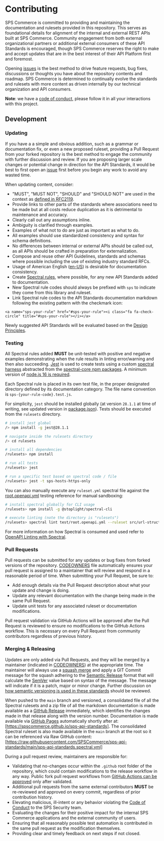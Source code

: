 # Contributing

SPS Commerce is committed to providing and maintaining the documentation and rulesets provided in this repository. This serves as foundational details for alignment of the internal and external REST APIs built at SPS Commerce. Community engagement from both external organizational partners or additional external consumers of these API Standards is encouraged, though SPS Commerce reserves the right to make and accept updates that are in the best interest of their API Platform first and foremost. 

Opening [issues](https://github.com/SPSCommerce/sps-api-standards/issues) is the best method to drive feature requests, bug fixes, discussions or thoughts you have about the repository contents and roadmap. SPS Commerce is determined to continually evolve the standards and rulesets with more content as driven internally by our technical organization and API consumers.

**Note**: we have a [code of conduct](CODE_OF_CONDUCT.md), please follow it in all your interactions with this project.

## Development

### Updating

If you have a a simple and obvious addition, such as a grammar or documentation fix, or even a new proposed ruleset, providing a Pull Request from your forked repository is the best method to engage the community with further discussion and review. If you are proposing larger scale changes or potential change in direction for the API Standards, it would be best to first open an [issue](https://github.com/SPSCommerce/sps-api-standards/issues) first before you begin any work to avoid any wasted time.

When updating content, consider:
- "MUST", "MUST NOT", "SHOULD" and "SHOULD NOT" are used in the context as [defined in RFC2119](https://www.ietf.org/rfc/rfc2119.txt).
- Provide links to other parts of the standards where associations need to be made but at all costs reduce duplication as it is detrimental to maintenance and accuracy.
- Clearly call out any assumptions inline.
- Ambiguity is clarified through examples.
- Examples of what not to do are just as important as what to do.
- All examples should use standardized consistency and syntax for schema definitions.
- No differences between internal or external APIs should be called out, as all APIs should be crafted in preparation for externalization.
- Compose and reuse other API Guidelines, standards and schemas where possible including the use of existing industry standard RFCs.
- Usage of American English ([en-US](https://www.andiamo.co.uk/resources/iso-language-codes/)) is desirable for documentation consistency.
- Create [Spectral rules](https://meta.stoplight.io/docs/spectral/01baf06bdd05a-rulesets), where possible, for any new API Standards added to documentation.
- New Spectral rule codes should always be prefixed with `sps` to indicate they come from this library and ruleset.
- Link Spectral rule codes to the API Standards documentation markdown following the existing pattern with the checkmark icon:
```
<a name="sps-your-rule" href="#sps-your-rule"><i class="fa fa-check-circle" title="#sps-your-rule"></i></a>
```

Newly suggested API Standards will be evaluated based on the [Design Principles](README.md#design-principles).

### Testing

All Spectral rules added **MUST** be unit-tested with positive and negative examples demonstrating when the rule results in linting error/warning and then also succeeding. [Jest](https://jestjs.io/) is used to create tests using a custom [spectral harness](rulesets/test/harness//spectral-test-harness.js) abstracted from the [spectral-core npm packages](https://www.npmjs.com/package/@stoplight/spectral-core). A minimum version of [node.js 16 is required](https://nodejs.org/en/about/releases/).

Each Spectral rule is placed in its own test file, in the proper designated directory defined by its documentation category. The file name convention is `sps-{your-rule-code}.test.js`. 

For simplicity, `jest` should be installed globally (at version `28.1.1` at time of writing, see updated version in [package.json](rulesets/package.json)). Tests should be executed from the `rulesets` directory.

```bash
# install jest global
/> npm install -g jest@28.1.1

# navigate inside the rulesets directory
/> cd rulesets

# install all dependencies
/rulesets> npm install

# run all tests
/rulesets> jest

# run a specific test based on spectral code / file
/rulesets> jest -t sps-hosts-https-only
```

You can also manually execute any `ruleset.yml` spectral file against the [root.openapi.yml](rulesets/test/root.openapi.yml) testing reference for manual sandboxing:

```bash
# install spectral globally for CLI usage
/rulesets> npm install -g @stoplight/spectral-cli

# execute linting (note the directory is "rulesets")
/rulesets> spectral lint test/root.openapi.yml --ruleset src/url-structure.ruleset.yml
```

For more information on how Spectral is consumed and used refer to [OpenAPI Linting with Spectral](README.md#openapi-linting-with-spectral).

### Pull Requests

Pull requests can be submitted for any updates or bug fixes from forked versions of the repository. [CODEOWNERS](.github/CODEOWNERS) file automatically ensures your pull request is assigned to a maintainer that will review and respond in a reasonable period of time. When submitting your Pull Request, be sure to:

- Add enough details via the Pull Request description about what your update and change is doing.
- Update any relevant documentation with the change being made in the same Pull Request.
- Update unit tests for any associated ruleset or documentation modifications.

Pull request validation via GitHub Actions will be approved after the Pull Request is reviewed to ensure no modifications to the GitHub Actions workflow. This is necessary on every Pull Request from community contributors regardless of previous history.

### Merging & Releasing

Updates are only added via Pull Requests, and they will be merged by a maintainer (indicated in [CODEOWNERS](.github/CODEOWNERS)) at the appropriate time. The maintainer will always use a [squash merge](https://docs.microsoft.com/en-us/azure/devops/repos/git/merging-with-squash?view=azure-devops) and apply a GIT Commit message for the squash adhering to the [Semantic Release](https://github.com/semantic-release/semantic-release) format that will calculate the [SemVer](https://semver.org/) value based on syntax of the message. The message will indicate if it is a patch, major or minor change. Further discussion on [how semantic versioning is used in these standards](README.md#api-standards-versioning) should be reviewed.

When pushed to the `main` branch and versioned, a consolidated file of all the Spectral rulesets and a zip file of all the markdown documentation is made available as a [GitHub Release](https://github.com/SPSCommerce/sps-api-standards/releases) immediately, which identifies the changes made in that release along with the version number. Documentation is made available via [GitHub Pages](https://docs.github.com/en/pages/getting-started-with-github-pages/about-github-pages) automatically shortly after at: [https://spscommerce.github.io/sps-api-standards]. The consolidated Spectral ruleset is also made available in the `main` branch at the root so it can be referenced via Raw GitHub content: [https://raw.githubusercontent.com/SPSCommerce/sps-api-standards/main/sps-api-standards.spectral.yml]

During a pull request review, maintainers are responsible for:
- Validating that no-changes occur within the `.github` root folder of the repository, which could contain modifications to the release workflow in any way. Public fork pull request workflows from [GitHub Actions can be approved](https://docs.github.com/en/actions/managing-workflow-runs/approving-workflow-runs-from-public-forks) only after validated.
- Additional pull requests from the same external contributors **MUST** be re-reviewed and approved on every commit, regardless of prior contribution history.
- Elevating malicious, ill-intent or any behavior violating the [Code of Conduct](CODE_OF_CONDUCT.md) to the SPS Security team.
- Evaluating the changes for their positive impact for the internal SPS Commerce applications and the external community of users.
- Ensuring that all reasonably possible test automation is contributed in the same pull request as the modification themselves.
- Providing clear and timely feedback on next steps if not closed.